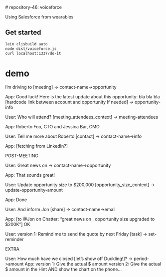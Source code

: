 # repository-46: voiceforce

Using Salesforce from wearables

## Get started
```bash
lein cljsbuild auto
node dist/voiceforce.js
curl localhost:1337/do-it
```

# demo

I’m driving to <customer> [meeting]
-> contact-name->opportunity

App: Good luck! Here is the latest update about this opportunity: bla bla bla [hardcode link between account and opportunity If needed]
-> opportunity-info

User: Who will attend? [meeting_attendees_context]
-> meeting-attendees

App: Roberto Foo, CTO and Jessica Bar, CMO

User: Tell me more about Roberto [contact]
-> contact-name->info

App: [fetching from LinkedIn?] <short bio>

POST-MEETING

User: Great news on <customer>
-> contact-name->opportunity

App: That sounds great!

User: Update opportunity size to $200,000 [opportunity_size_context]
-> update-opportunity-amount

App: Done

User: And inform Jon [share]
-> contact-name->email

App: [to @Jon on Chatter: “great news on <c>. opportunity size upgraded to $200K”] OK

User: version 1: Remind me to send the quote by next Friday [task]
-> set-reminder

EXTRA

User: How much have we closed <this month> [let’s show off Duckling!]?
-> period->amount
App: version 1: Give the actual $ amount
        version 2: Give the actual $ amount in the Hint AND show the chart on the phone...

